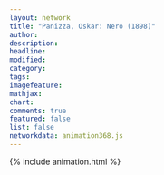 ```yaml
---
layout: network
title: "Panizza, Oskar: Nero (1898)"
author:
description:
headline:
modified:
category:
tags:
imagefeature: 
mathjax: 
chart: 
comments: true
featured: false
list: false
networkdata: animation368.js
---
```

{% include animation.html %}
